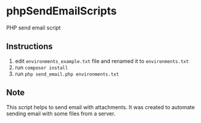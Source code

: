 # phpSendEmailScripts
PHP send email script 

## Instructions
1. edit `environments_example.txt` file and renamed it to `environments.txt`
2. run ```composer install```
3. run ```php send_email.php environments.txt```

## Note
This script helps to send email with attachments. It was created to automate sending email with some files from a server.